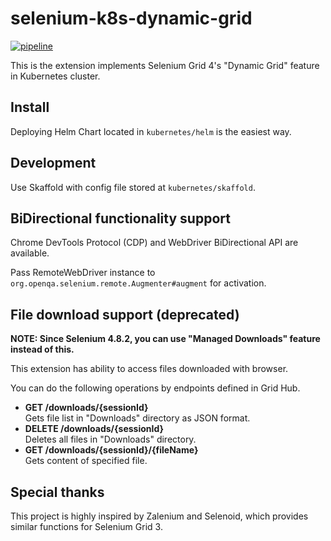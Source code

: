 # selenium-k8s-dynamic-grid

[![pipeline](https://github.com/old-horizon/selenium-k8s-dynamic-grid/actions/workflows/pipeline.yaml/badge.svg)](https://github.com/old-horizon/selenium-k8s-dynamic-grid/actions/workflows/pipeline.yaml)

This is the extension implements Selenium Grid 4's "Dynamic Grid" feature in Kubernetes cluster.

## Install

Deploying Helm Chart located in `kubernetes/helm` is the easiest way.

## Development

Use Skaffold with config file stored at `kubernetes/skaffold`.

## BiDirectional functionality support

Chrome DevTools Protocol (CDP) and WebDriver BiDirectional API are available.

Pass RemoteWebDriver instance to `org.openqa.selenium.remote.Augmenter#augment` for activation.

## File download support (deprecated)

**NOTE: Since Selenium 4.8.2, you can use "Managed Downloads" feature instead of this.**

This extension has ability to access files downloaded with browser.

You can do the following operations by endpoints defined in Grid Hub.

* **GET /downloads/{sessionId}**  
Gets file list in "Downloads" directory as JSON format.
* **DELETE /downloads/{sessionId}**  
Deletes all files in "Downloads" directory.
* **GET /downloads/{sessionId}/{fileName}**  
Gets content of specified file.

## Special thanks

This project is highly inspired by Zalenium and Selenoid, which provides similar functions for Selenium Grid 3.
